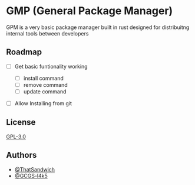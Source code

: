 
# GMP (General Package Manager)

GPM is a very basic package manager built in rust designed for distribuitng internal tools between developers

## Roadmap

- [ ] Get basic funtionality working
    - [ ] install command
    - [ ] remove command
    - [ ] update command
- [ ] Allow Installing from git


## License

[GPL-3.0](https://choosealicense.com/licenses/gpl-3.0/)


## Authors

- [@ThatSandwich](https://www.github.com/TotallyThatSandwich)
- [@GCGS-l4k5](https://www.github.com/GCGS-l4k5)


